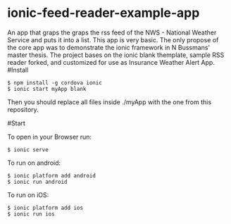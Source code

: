 # ionic-feed-reader-example-app
An app that graps the graps the rss feed of the NWS - National Weather Service and puts it into a list.
This app is very basic. The only propose of the core app was to demonstrate the ionic framework in N Bussmans' master thesis.
The project bases on the ionic blank themplate, sample RSS reader forked, and customized for use as Insurance Weather Alert App. 
#Install

```
$ npm install -g cordova ionic
$ ionic start myApp blank
```
Then you should replace all files inside ./myApp with the
one from this repository.

#Start

To open in your Browser run:
```
$ ionic serve
```

To run on android:
```
$ ionic platform add android
$ ionic run android
```

To run on iOS:
```
$ ionic platform add ios
$ ionic run ios
```
